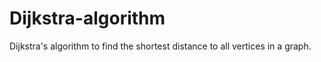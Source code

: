 # Dijkstra-algorithm
Dijkstra's algorithm to find the shortest distance to all vertices in a graph.
